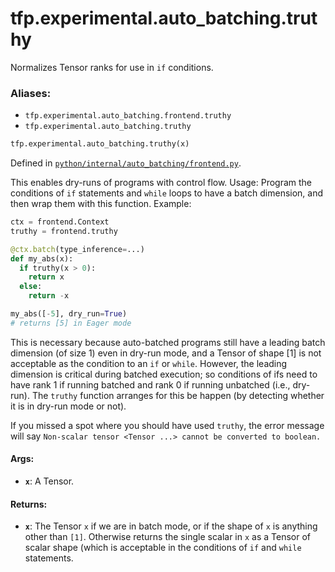 <div itemscope itemtype="http://developers.google.com/ReferenceObject">
<meta itemprop="name" content="tfp.experimental.auto_batching.truthy" />
<meta itemprop="path" content="Stable" />
</div>

# tfp.experimental.auto_batching.truthy

Normalizes Tensor ranks for use in `if` conditions.

### Aliases:

* `tfp.experimental.auto_batching.frontend.truthy`
* `tfp.experimental.auto_batching.truthy`

``` python
tfp.experimental.auto_batching.truthy(x)
```



Defined in [`python/internal/auto_batching/frontend.py`](https://github.com/tensorflow/probability/tree/master/tensorflow_probability/python/internal/auto_batching/frontend.py).

<!-- Placeholder for "Used in" -->

This enables dry-runs of programs with control flow.  Usage: Program the
conditions of `if` statements and `while` loops to have a batch dimension, and
then wrap them with this function.  Example:
```python
ctx = frontend.Context
truthy = frontend.truthy

@ctx.batch(type_inference=...)
def my_abs(x):
  if truthy(x > 0):
    return x
  else:
    return -x

my_abs([-5], dry_run=True)
# returns [5] in Eager mode
```

This is necessary because auto-batched programs still have a leading batch
dimension (of size 1) even in dry-run mode, and a Tensor of shape [1] is not
acceptable as the condition to an `if` or `while`.  However, the leading
dimension is critical during batched execution; so conditions of ifs need to
have rank 1 if running batched and rank 0 if running unbatched (i.e.,
dry-run).  The `truthy` function arranges for this be happen (by detecting
whether it is in dry-run mode or not).

If you missed a spot where you should have used `truthy`, the error message
will say `Non-scalar tensor <Tensor ...> cannot be converted to boolean.`

#### Args:


* <b>`x`</b>: A Tensor.


#### Returns:


* <b>`x`</b>: The Tensor `x` if we are in batch mode, or if the shape of `x` is
  anything other than `[1]`.  Otherwise returns the single scalar in `x` as
  a Tensor of scalar shape (which is acceptable in the conditions of `if`
  and `while` statements.